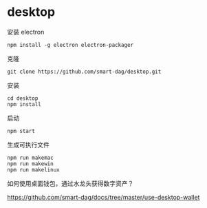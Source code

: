 # desktop

安装 electron
```
npm install -g electron electron-packager
```

克隆
```
git clone https://github.com/smart-dag/desktop.git
```

安装
```
cd desktop
npm install
```

启动
```
npm start
```

生成可执行文件

```
npm run makemac
npm run makewin
npm run makelinux
```

如何使用桌面钱包，通过水龙头获得数字资产？

https://github.com/smart-dag/docs/tree/master/use-desktop-wallet
